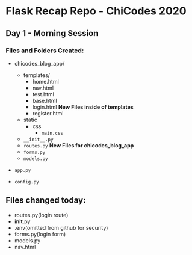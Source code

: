 # Flask Recap Repo - ChiCodes 2020
## Day 1 - Morning Session

### Files and Folders Created:
-   chicodes_blog_app/
    - templates/
        - home.html
        - nav.html
        - test.html
        - base.html
        - login.html
        **New Files inside of templates**
        - register.html
    - static
        - css
            - `main.css`
    - `__init__.py`
    - `routes.py`
    **New Files for chicodes_blog_app**
    - `forms.py`
    - `models.py`

- `app.py`
- `config.py`

## Files changed today:
- routes.py(login route)
- __init__.py
- .env(omitted from github for security)
- forms.py(login form)
- models.py
- nav.html
